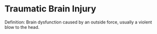 # Traumatic Brain Injury

Definition: Brain dysfunction caused by an outside force, usually a violent blow to the head.